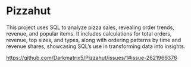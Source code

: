 # Pizzahut
This project uses SQL to analyze pizza sales, revealing order trends, revenue, and popular items. It includes calculations for total orders, revenue, top sizes, and types, along with ordering patterns by time and revenue shares, showcasing SQL’s use in transforming data into insights.


https://github.com/Darkmatrix5/Pizzahut/issues/1#issue-2621969376
